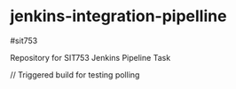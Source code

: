 # jenkins-integration-pipelline

#sit753

Repository for SIT753 Jenkins Pipeline Task

// Triggered build for testing polling
